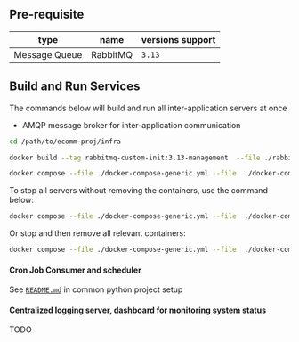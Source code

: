 ## Pre-requisite
| type | name | versions support |
|------|------|------------------|
| Message Queue | RabbitMQ | `3.13` |


## Build and Run Services
The commands below will build and run all inter-application servers at once

- AMQP message broker for inter-application communication

```bash
cd /path/to/ecomm-proj/infra

docker build --tag rabbitmq-custom-init:3.13-management  --file ./rabbitmq-custom-init.dockerfile  .

docker compose --file ./docker-compose-generic.yml --file  ./docker-compose-dev.yml up --detach
```

To stop all servers without removing the containers, use the command below:
```bash
docker compose --file ./docker-compose-generic.yml --file  ./docker-compose-dev.yml stop
```

Or stop and then remove all relevant containers:
```bash
docker compose --file ./docker-compose-generic.yml --file  ./docker-compose-dev.yml down
```


#### Cron Job Consumer and scheduler
See [`README.md`](./services/common/python/README.md) in common python project setup

#### Centralized logging server, dashboard for monitoring system status
TODO

